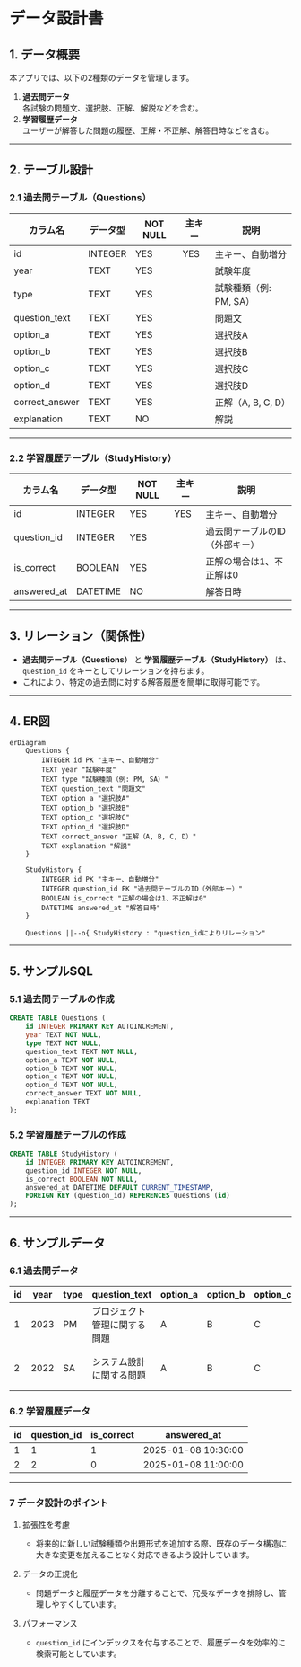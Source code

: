 # **データ設計書**

## **1. データ概要**
本アプリでは、以下の2種類のデータを管理します。

1. **過去問データ**  
   各試験の問題文、選択肢、正解、解説などを含む。
2. **学習履歴データ**  
   ユーザーが解答した問題の履歴、正解・不正解、解答日時などを含む。

---

## **2. テーブル設計**

### **2.1 過去問テーブル（Questions）**

| カラム名        | データ型    | NOT NULL | 主キー | 説明                        |
|----------------|------------|----------|--------|-----------------------------|
| id             | INTEGER    | YES      | YES    | 主キー、自動増分             |
| year           | TEXT       | YES      |        | 試験年度                    |
| type           | TEXT       | YES      |        | 試験種類（例: PM, SA）       |
| question_text  | TEXT       | YES      |        | 問題文                      |
| option_a       | TEXT       | YES      |        | 選択肢A                     |
| option_b       | TEXT       | YES      |        | 選択肢B                     |
| option_c       | TEXT       | YES      |        | 選択肢C                     |
| option_d       | TEXT       | YES      |        | 選択肢D                     |
| correct_answer | TEXT       | YES      |        | 正解（A, B, C, D）           |
| explanation    | TEXT       | NO       |        | 解説                        |

---

### **2.2 学習履歴テーブル（StudyHistory）**

| カラム名        | データ型    | NOT NULL | 主キー | 説明                        |
|----------------|------------|----------|--------|-----------------------------|
| id             | INTEGER    | YES      | YES    | 主キー、自動増分             |
| question_id    | INTEGER    | YES      |        | 過去問テーブルのID（外部キー）|
| is_correct     | BOOLEAN    | YES      |        | 正解の場合は1、不正解は0     |
| answered_at    | DATETIME   | NO       |        | 解答日時                    |

---

## **3. リレーション（関係性）**

- **過去問テーブル（Questions）** と **学習履歴テーブル（StudyHistory）** は、`question_id` をキーとしてリレーションを持ちます。
- これにより、特定の過去問に対する解答履歴を簡単に取得可能です。

---

## **4. ER図**

```mermaid
erDiagram
    Questions {
        INTEGER id PK "主キー、自動増分"
        TEXT year "試験年度"
        TEXT type "試験種類（例: PM, SA）"
        TEXT question_text "問題文"
        TEXT option_a "選択肢A"
        TEXT option_b "選択肢B"
        TEXT option_c "選択肢C"
        TEXT option_d "選択肢D"
        TEXT correct_answer "正解（A, B, C, D）"
        TEXT explanation "解説"
    }

    StudyHistory {
        INTEGER id PK "主キー、自動増分"
        INTEGER question_id FK "過去問テーブルのID（外部キー）"
        BOOLEAN is_correct "正解の場合は1、不正解は0"
        DATETIME answered_at "解答日時"
    }

    Questions ||--o{ StudyHistory : "question_idによりリレーション"
```

---

## **5. サンプルSQL**

### **5.1 過去問テーブルの作成**

```sql
CREATE TABLE Questions (
    id INTEGER PRIMARY KEY AUTOINCREMENT,
    year TEXT NOT NULL,
    type TEXT NOT NULL,
    question_text TEXT NOT NULL,
    option_a TEXT NOT NULL,
    option_b TEXT NOT NULL,
    option_c TEXT NOT NULL,
    option_d TEXT NOT NULL,
    correct_answer TEXT NOT NULL,
    explanation TEXT
);
```

### **5.2 学習履歴テーブルの作成**

```sql
CREATE TABLE StudyHistory (
    id INTEGER PRIMARY KEY AUTOINCREMENT,
    question_id INTEGER NOT NULL,
    is_correct BOOLEAN NOT NULL,
    answered_at DATETIME DEFAULT CURRENT_TIMESTAMP,
    FOREIGN KEY (question_id) REFERENCES Questions (id)
);
```

---

## **6. サンプルデータ**

### **6.1 過去問データ**

| id  | year | type | question_text         | option_a | option_b | option_c | option_d | correct_answer | explanation              |
|-----|------|------|-----------------------|----------|----------|----------|----------|----------------|---------------------------|
| 1   | 2023 | PM   | プロジェクト管理に関する問題 | A        | B        | C        | D        | A              | プロジェクト管理の基本知識 |
| 2   | 2022 | SA   | システム設計に関する問題     | A        | B        | C        | D        | C              | システム設計の基本知識     |

### **6.2 学習履歴データ**

| id  | question_id | is_correct | answered_at         |
|-----|-------------|------------|---------------------|
| 1   | 1           | 1          | 2025-01-08 10:30:00 |
| 2   | 2           | 0          | 2025-01-08 11:00:00 |

---

### **7 データ設計のポイント**

1. 拡張性を考慮
   - 将来的に新しい試験種類や出題形式を追加する際、既存のデータ構造に大きな変更を加えることなく対応できるよう設計しています。

2. データの正規化
   - 問題データと履歴データを分離することで、冗長なデータを排除し、管理しやすくしています。

3. パフォーマンス
   - `question_id` にインデックスを付与することで、履歴データを効率的に検索可能としています。

